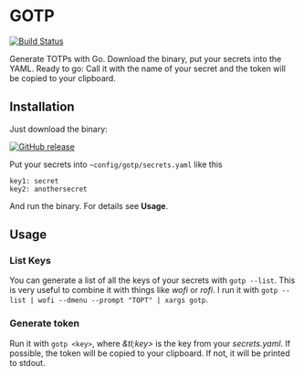 # GOTP

[![Build Status](https://github.com/jkais/gotp/actions/workflows/release.yml/badge.svg)](https://github.com/jkais/gotp/actions/workflows/release.yml)



Generate TOTPs with Go. Download the binary, put your secrets into the YAML. Ready to go: Call it with the name of your secret and the token will be copied to your clipboard.

## Installation

Just download the binary:

[![GitHub release](https://img.shields.io/github/v/release/jkais/gotp)](https://github.com/jkais/gotp/releases)

Put your secrets into `~config/gotp/secrets.yaml` like this
```
key1: secret
key2: anothersecret
```

And run the binary. For details see **Usage**.

## Usage

### List Keys
You can generate a list of all the keys of your secrets with `gotp --list`. This is very useful to combine it with things like *wofi* or *rofi*. I run it with `gotp --list | wofi --dmenu --prompt "TOPT" | xargs gotp`.

### Generate token
Run it with `gotp <key>`, where *&tl;key&gt;* is the key from your *secrets.yaml*. If possible, the token will be copied to your clipboard. If not, it will be printed to stdout.
